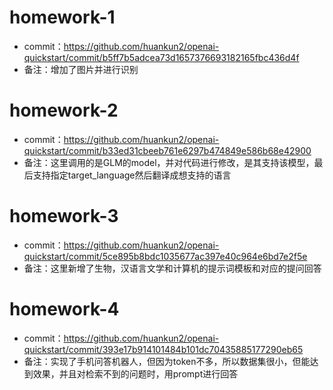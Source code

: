 # homework-1
- commit：https://github.com/huankun2/openai-quickstart/commit/b5ff7b5adcea73d1657376693182165fbc436d4f
- 备注：增加了图片并进行识别


# homework-2
- commit：https://github.com/huankun2/openai-quickstart/commit/b33ed31cbeeb761e6297b474849e586b68e42900
- 备注：这里调用的是GLM的model，并对代码进行修改，是其支持该模型，最后支持指定target_language然后翻译成想支持的语言

# homework-3
- commit：https://github.com/huankun2/openai-quickstart/commit/5ce895b8bdc1035677ac397e40c964e6bd7e2f5e
- 备注：这里新增了生物，汉语言文学和计算机的提示词模板和对应的提问回答

# homework-4
- commit：https://github.com/huankun2/openai-quickstart/commit/393e17b914101484b101dc70435885177290eb65
- 备注：实现了手机问答机器人，但因为token不多，所以数据集很小，但能达到效果，并且对检索不到的问题时，用prompt进行回答
